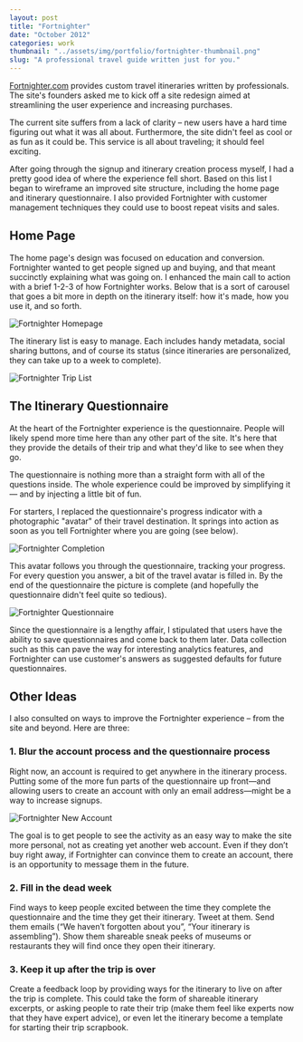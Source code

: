 ```yaml
---
layout: post
title: "Fortnighter"
date: "October 2012"
categories: work
thumbnail: "../assets/img/portfolio/fortnighter-thumbnail.png"
slug: "A professional travel guide written just for you."
---
```


[Fortnighter.com](http://fortnighter.com/) provides custom travel itineraries written by professionals. The site's founders asked me to kick off a site redesign aimed at streamlining the user experience and increasing purchases.

The current site suffers from a lack of clarity – new users have a hard time figuring out what it was all about. Furthermore, the site didn't feel as cool or as fun as it could be. This service is all about traveling; it should feel exciting.

After going through the signup and itinerary creation process myself, I had a pretty good idea of where the experience fell short. Based on this list I began to wireframe an improved site structure, including the home page and itinerary questionnaire. I also provided Fortnighter with customer management techniques they could use to boost repeat visits and sales.

## Home Page

The home page's design was focused on education and conversion. Fortnighter wanted to get people signed up and buying, and that meant succinctly explaining what was going on. I enhanced the main call to action with a brief 1-2-3 of how Fortnighter works. Below that is a sort of carousel that goes a bit more in depth on the itinerary itself: how it's made, how you use it, and so forth.

![Fortnighter Homepage](../assets/img/portfolio/fortnighter-homepage.png)

The itinerary list is easy to manage. Each includes handy metadata, social sharing buttons, and of course its status (since itineraries are personalized, they can take up to a week to complete).

![Fortnighter Trip List](../assets/img/portfolio/fortnighter-trip-list.png)

## The Itinerary Questionnaire

At the heart of the Fortnighter experience is the questionnaire. People will likely spend more time here than any other part of the site. It's here that they provide the details of their trip and what they'd like to see when they go.

The questionnaire is nothing more than a straight form with all of the questions inside. The whole experience could be improved by simplifying it — and by injecting a little bit of fun.

For starters, I replaced the questionnaire's progress indicator with a photographic "avatar" of their travel destination. It springs into action as soon as you tell Fortnighter where you are going (see below).

![Fortnighter Completion](../assets/img/portfolio/fortnighter-completion.jpg)

This avatar follows you through the questionnaire, tracking your progress. For every question you answer, a bit of the travel avatar is filled in. By the end of the questionnaire the picture is complete (and hopefully the questionnaire didn't feel quite so tedious).

![Fortnighter Questionnaire](../assets/img/portfolio/fortnighter-questionnaire.png)

Since the questionnaire is a lengthy affair, I stipulated that users have the ability to save questionnaires and come back to them later. Data collection such as this can pave the way for interesting analytics features, and Fortnighter can use customer's answers as suggested defaults for future questionnaires.

## Other Ideas

I also consulted on ways to improve the Fortnighter experience –  from the site and beyond. Here are three:

### 1. Blur the account process and the questionnaire process

Right now, an account is required to get anywhere in the itinerary process. Putting some of the more fun parts of the questionnaire up front—and allowing users to create an account with only an email address—might be a way to increase signups.

![Fortnighter New Account](../assets/img/portfolio/fortnighter-new-account.png)

The goal is to get people to see the activity as an easy way to make the site more personal, not as creating yet another web account. Even if they don’t buy right away, if Fortnighter can convince them to create an account, there is an opportunity to message them in the future.

### 2. Fill in the dead week

Find ways to keep people excited between the time they complete the questionnaire and the time they get their itinerary. Tweet at them. Send them emails (“We haven’t forgotten about you”, “Your itinerary is assembling”). Show them shareable sneak peeks of museums or restaurants they will find once they open their itinerary.

### 3. Keep it up after the trip is over

Create a feedback loop by providing ways for the itinerary to live on after the trip is complete. This could take the form of shareable itinerary excerpts, or asking people to rate their trip (make them feel like experts now that they have expert advice), or even let the itinerary become a template for starting their trip scrapbook.
